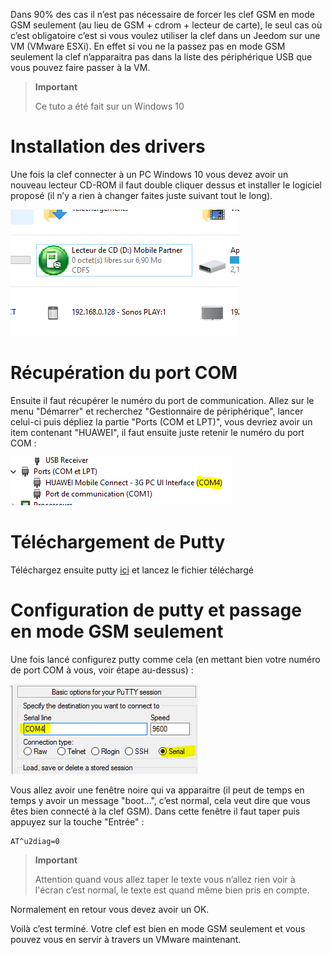 Dans 90% des cas il n’est pas nécessaire de forcer les clef GSM en mode GSM seulement (au lieu de GSM + cdrom + lecteur de carte), le seul cas où c’est obligatoire c’est si vous voulez utiliser la clef dans un Jeedom sur une VM (VMware ESXi). En effet si vou ne la passez pas en mode GSM seulement la clef n’apparaitra pas dans la liste des périphérique USB que vous pouvez faire passer à la VM.

> **Important**
>
> Ce tuto a été fait sur un Windows 10

Installation des drivers
========================

Une fois la clef connecter à un PC Windows 10 vous devez avoir un nouveau lecteur CD-ROM il faut double cliquer dessus et installer le logiciel proposé (il n’y a rien à changer faites juste suivant tout le long).

![](../images/gsmonly.PNG)

Récupération du port COM
========================

Ensuite il faut récupérer le numéro du port de communication. Allez sur le menu "Démarrer" et recherchez "Gestionnaire de périphérique", lancer celui-ci puis dépliez la partie "Ports (COM et LPT)", vous devriez avoir un item contenant "HUAWEI", il faut ensuite juste retenir le numéro du port COM :

![](../images/gsmonly2.PNG)

Téléchargement de Putty
=======================

Téléchargez ensuite putty [ici](https://the.earth.li/~sgtatham/putty/latest/x86/putty.exe) et lancez le fichier téléchargé

Configuration de putty et passage en mode GSM seulement
=======================================================

Une fois lancé configurez putty comme cela (en mettant bien votre numéro de port COM à vous, voir étape au-dessus) :

![](../images/gsmonly3.PNG)

Vous allez avoir une fenêtre noire qui va apparaitre (il peut de temps en temps y avoir un message "boot…", c’est normal, cela veut dire que vous êtes bien connecté à la clef GSM). Dans cette fenêtre il faut taper puis appuyez sur la touche "Entrée" :

    AT^u2diag=0

> **Important**
>
> Attention quand vous allez taper le texte vous n’allez rien voir à l'écran c’est normal, le texte est quand même bien pris en compte.

Normalement en retour vous devez avoir un OK.

Voilà c’est terminé. Votre clef est bien en mode GSM seulement et vous pouvez vous en servir à travers un VMware maintenant.

